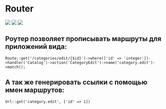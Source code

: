# Router

![](https://travis-ci.org/marussoft/router.svg?branch=master)
![](https://scrutinizer-ci.com/g/marussoft/router/badges/quality-score.png?b=master)
![](https://scrutinizer-ci.com/g/marussoft/router/badges/code-intelligence.svg?b=master)

## Роутер позволяет прописывать маршруты для приложений вида:

`Route::get('/categories/edit/{$id}')->where(['id' => 'integer'])->handler('Catalog')->action('CategoryEdit')->name('category.edit')->match();`

## А так же генерировать ссылки с помощью имен маршрутов:

`Url::get('category.edit', ['id' => 1])`
